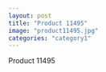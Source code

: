 ```yaml
---
layout: post
title: "Product 11495"
image: "product11495.jpg"
categories: "category1"
---
```

Product 11495
